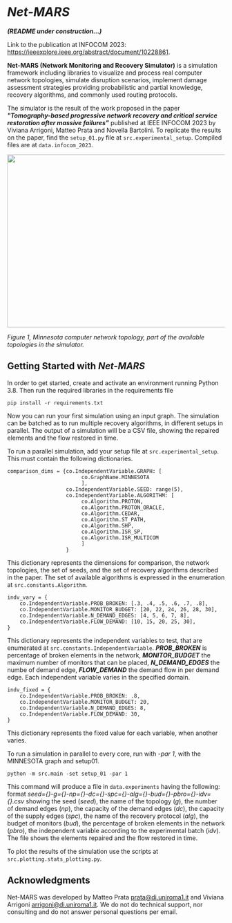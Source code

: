 # *Net-MARS* 

***(README under construction...)***

Link to the publication at INFOCOM 2023: https://ieeexplore.ieee.org/abstract/document/10228861.

**Net-MARS (Network Monitoring and Recovery Simulator)** is a simulation 
framework including libraries to visualize and process real computer 
network topologies, simulate disruption scenarios, implement damage 
assessment strategies providing probabilistic and partial knowledge, 
recovery algorithms, and commonly used routing protocols.

The simulator is the result of the work proposed in the paper ***"Tomography-based progressive network recovery
and critical service restoration after massive failures"*** published at IEEE INFOCOM 2023 by Viviana Arrigoni,
Matteo Prata and Novella Bartolini. To replicate the results on the paper, find the ```setup_01.py``` file at ```src.experimental_setup```. 
Compiled files are at ```data.infocom_2023```.

<image width=700 height=400 src="data/git-images/topology-minnesota.PNG"/>


_Figure 1, Minnesota computer network topology, part of the available topologies in the simulator._

## Getting Started with *Net-MARS*
In order to get started, create and activate an environment running 
Python 3.8. Then run the required libraries in the requirements file

```pip install -r requirements.txt ```

Now you can run your first simulation using an input graph. The simulation 
can be batched as to run multiple recovery algorithms, in different setups 
in parallel. The output of a simulation will be a CSV file, showing the repaired elements and the flow restored in time.

To run a parallel simulation, add your setup file at ```src.experimental_setup```. 
This must contain the following dictionaries. 

```
comparison_dims = {co.IndependentVariable.GRAPH: [
                        co.GraphName.MINNESOTA
                        ],
                   co.IndependentVariable.SEED: range(5),
                   co.IndependentVariable.ALGORITHM: [
                        co.Algorithm.PROTON,
                        co.Algorithm.PROTON_ORACLE,
                        co.Algorithm.CEDAR,
                        co.Algorithm.ST_PATH,
                        co.Algorithm.SHP,
                        co.Algorithm.ISR_SP,
                        co.Algorithm.ISR_MULTICOM
                        ]
                   }
```

This dictionary represents the dimensions for comparison, the network topologies, the set of seeds, 
and the set of recovery algorithms described in the paper. The set of available algorithms 
is expressed in the enumeration at ```src.constants.Algorithm```.

```
indv_vary = {
    co.IndependentVariable.PROB_BROKEN: [.3, .4, .5, .6, .7, .8],
    co.IndependentVariable.MONITOR_BUDGET: [20, 22, 24, 26, 28, 30],
    co.IndependentVariable.N_DEMAND_EDGES: [4, 5, 6, 7, 8],
    co.IndependentVariable.FLOW_DEMAND: [10, 15, 20, 25, 30],
}
```

This dictionary represents the independent variables to test, that are enumerated at 
```src.constants.IndependentVariable```. ***PROB_BROKEN*** is percentage of broken elements 
in the network, ***MONITOR_BUDGET*** the maximum number of monitors that can be placed,
***N_DEMAND_EDGES*** the numbe of demand edge, ***FLOW_DEMAND*** the demand flow in per demand edge.
Each independent variable varies in the specified domain.

```
indv_fixed = {
    co.IndependentVariable.PROB_BROKEN: .8,
    co.IndependentVariable.MONITOR_BUDGET: 20,
    co.IndependentVariable.N_DEMAND_EDGES: 8,
    co.IndependentVariable.FLOW_DEMAND: 30,
}
```

This dictionary represents the fixed value for each variable, when another varies.

To run a simulation in parallel to every core, run with _-par 1_, with the MINNESOTA graph and setup01.
``` 
python -m src.main -set setup_01 -par 1
```

This command will produce a file in ```data.experiments``` having the following: format 
_seed={}-g={}-np={}-dc={}-spc={}-alg={}-bud={}-pbro={}-idv={}.csv_ showing the seed (_seed_), the name of the topology (_g_), 
the number of demand edges (_np_), the capacity of the demand edges (_dc_), the capacity of the supply edges (_spc_), the name of the 
recovery protocol (_alg_), the budget of monitors (_bud_), the percentage of broken elements in the network (_pbro_), the independent 
variable according to the experimental batch (_idv_). The file shows the elements repaired and the flow restored in time.

To plot the results of the simulation use the scripts at ```src.plotting.stats_plotting.py```.


## Acknowledgments
Net-MARS was developed by Matteo Prata [prata@di.uniroma1.it](mailto:prata@di.uniroma1.it) and Viviana Arrigoni [arrigoni@di.uniroma1.it](mailto:arrigoni@di.uniroma1.it). We do not do technical support, nor consulting and do not answer personal questions per email. 
